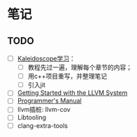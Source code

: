 # 笔记

## TODO
- [ ] [Kaleidoscope学习](https://releases.llvm.org/20.1.0/docs/tutorial/MyFirstLanguageFrontend/index.html)：
  - [ ] 教程先过一遍，理解每个章节的内容；
  - [ ] 用c++项目重写，并整理笔记
  - [ ] 引入jit
- [ ] [Getting Started with the LLVM System](https://releases.llvm.org/20.1.0/docs/GettingStarted.html)
- [ ] [Programmer's Manual](https://releases.llvm.org/20.1.0/docs/ProgrammersManual.html)
- [ ] llvm插桩: llvm-cov
- [ ] Libtooling
- [ ] clang-extra-tools